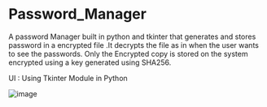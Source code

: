 # Password_Manager
A password Manager built in python and tkinter that generates and stores password in a encrypted file .It decrypts the file as in when the user wants to see the passwords.
Only the Encrypted copy is stored on the system encrypted using a key generated using SHA256.

UI : Using Tkinter Module in Python

![image](https://user-images.githubusercontent.com/72610388/118614825-c5da3700-b7dd-11eb-8359-ba7b70e300a9.png)

